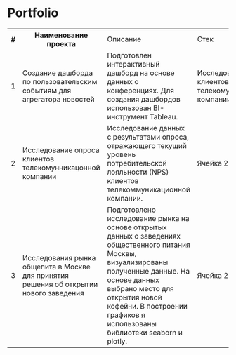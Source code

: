 # Portfolio
<table>
    <tr>
        <th>#</th>
        <th>Наименование проекта</th>
        <td>Описание</td>
        <td>Стек</td>
    </tr>
    <tr>
        <td>1</td>
        <td>Создание дашборда по пользовательским событиям для агрегатора новостей</td>
        <td>Подготовлен интерактивный дашборд на основе данных о конференциях. Для создания дашбордов использован BI-инструмент Tableau.</td>
        <td>Исследование опроса клиентов телекомунникацонной компании</td>
    </tr>
    <tr>
        <td>2</td>
        <td>Исследование опроса клиентов телекомунникацонной компании</td>
        <td>Исследование данных с результатами опроса, отражающего текущий уровень потребительской лояльности (NPS) клиентов телекоммуникационной компании.</td>
        <td>Ячейка 2.2</td>
    </tr>
    <tr>
        <td>3</td>
        <td>Исследования рынка общепита в Москве для принятия решения об открытии нового заведения</td>
        <td>Подготовлено исследование рынка на основе открытых данных о заведениях общественного питания Москвы, визуализированы полученные данные. На основе данных выбрано место для открытия новой кофейни. В построении графиков я использованы библиотеки seaborn и plotly. </td>
        <td>Ячейка 2.2</td>
    </tr>
</table>
